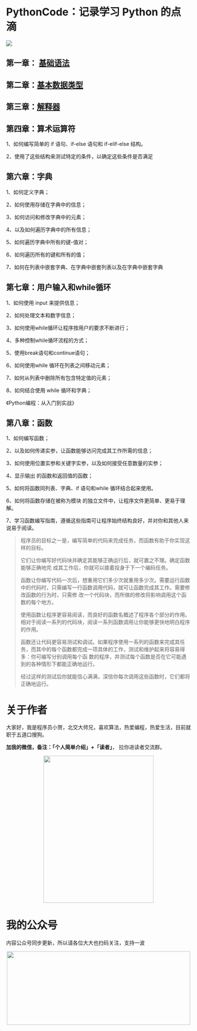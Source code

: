 # PythonCode：记录学习 Python 的点滴

![](https://cdn.jsdelivr.net/gh/rongweihe/ImageHost01/images/Python3%E7%BC%96%E7%A8%8B%EF%BC%9A%E4%BB%8E%E5%85%A5%E9%97%A8%E5%88%B0%E5%AE%9E%E8%B7%B5.png)

## 第一章： [基础语法](https://github.com/rongweihe/PythonCode/blob/master/Python3%E7%AE%80%E6%98%8E%E6%95%99%E7%A8%8B/%E7%AC%AC%E4%B8%80%E7%AB%A0-%E5%9F%BA%E7%A1%80%E8%AF%AD%E6%B3%95.md)

## 第二章：[基本数据类型](https://github.com/rongweihe/PythonCode/blob/master/Python3%E7%AE%80%E6%98%8E%E6%95%99%E7%A8%8B/%E7%AC%AC%E4%BA%8C%E7%AB%A0-%E5%9F%BA%E6%9C%AC%E6%95%B0%E6%8D%AE%E7%B1%BB%E5%9E%8B.md)

## 第三章：[解释器](https://github.com/rongweihe/PythonCode/blob/master/Python3%E7%AE%80%E6%98%8E%E6%95%99%E7%A8%8B/%E7%AC%AC%E4%B8%89%E7%AB%A0-%E8%A7%A3%E9%87%8A%E5%99%A8.md)

## 第四章：算术运算符

1、如何编写简单的 if 语句、if-else 语句和 if-elif-else 结构。

2、使用了这些结构来测试特定的条件，以确定这些条件是否满足

## 第六章：字典

1、如何定义字典；

2、如何使用存储在字典中的信息；

3、如何访问和修改字典中的元素；

4、以及如何遍历字典中的所有信息；

5、如何遍历字典中所有的键-值对；

6、如何遍历所有的键和所有的值；

7、如何在列表中嵌套字典、在字典中嵌套列表以及在字典中嵌套字典

## 第七章：用户输入和while循环

1、如何使用 input 来提供信息；

2、如何处理文本和数字信息；

3、如何使用while循环让程序按用户的要求不断进行；

4、多种控制while循环流程的方式；

5、使用break语句和continue语句；

6、如何使用while 循环在列表之间移动元素；

7、如何从列表中删除所有包含特定值的元素；

8、如何结合使用 while 循环和字典；

《Python编程：从入门到实战》

## 第八章：函数

1、如何编写函数；

2、以及如何传递实参，让函数能够访问完成其工作所需的信息；

3、如何使用位置实参和关键字实参，以及如何接受任意数量的实参；

4、显示输出 的函数和返回值的函数；

5、如何将函数同列表、字典、if 语句和while 循环结合起来使用。

6、如何将函数存储在被称为模块 的独立文件中，让程序文件更简单、更易于理解。

7、学习函数编写指南，遵循这些指南可让程序始终结构良好，并对你和其他人来说易于阅读。

> 程序员的目标之一是，编写简单的代码来完成任务，而函数有助于你实现这样的目标。
>
> 它们让你编写好代码块并确定其能够正确运行后，就可置之不理。确定函数能够正确地完 成其工作后，你就可以接着投身于下一个编码任务。 
>
> 函数让你编写代码一次后，想重用它们多少次就重用多少次。需要运行函数中的代码时，只需编写一行函数调用代码，就可让函数完成其工作。需要修改函数的行为时，只需修 改一个代码块，而所做的修改将影响调用这个函数的每个地方。
>
> 使用函数让程序更容易阅读，而良好的函数名概述了程序各个部分的作用。相对于阅读一系列的代码块，阅读一系列函数调用让你能够更快地明白程序的作用。
>
>  函数还让代码更容易测试和调试。如果程序使用一系列的函数来完成其任务，而其中的每个函数都完成一项具体的工作，测试和维护起来将容易得多：你可编写分别调用每个函 数的程序，并测试每个函数是否在它可能遇到的各种情形下都能正确地运行。
>
> 经过这样的测试后你就能信心满满，深信你每次调用这些函数时，它们都将正确地运行。



# 关于作者

大家好，我是程序员小贺，北交大师兄，喜欢算法，热爱编程，热爱生活，目前就职于五道口搜狗。

**加我的微信，备注：「个人简单介绍」+「读者」**， 拉你进读者交流群。

<div  align="center">   <img src="https://cdn.jsdelivr.net/gh/rongweihe/ImageHost01/gzh/weichat001.jpeg" width = "300" height = "400" align=center/> </div>

# 我的公众号

内容公众号同步更新，所以请各位大大也扫码关注，支持一波

<p align="center">
  <a href="https://github.com/rongweihe/MoreThanCode/">
      <img src="https://cdn.jsdelivr.net/gh/rongweihe/ImageHost01/gzh/%E5%85%AC%E4%BC%97%E5%8F%B7%E5%BA%95%E9%83%A8.jpeg" height="200" width="500">
  </a>
</p>


